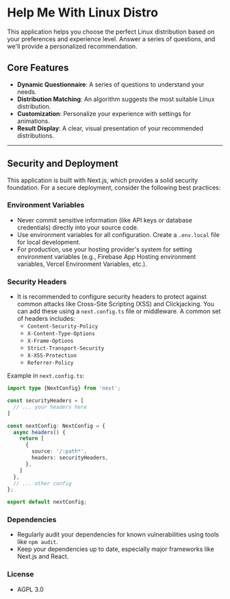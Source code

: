 # Help Me With Linux Distro

This application helps you choose the perfect Linux distribution based on your preferences and experience level. Answer a series of questions, and we'll provide a personalized recommendation.

## Core Features

- **Dynamic Questionnaire**: A series of questions to understand your needs.
- **Distribution Matching**: An algorithm suggests the most suitable Linux distribution.
- **Customization**: Personalize your experience with settings for animations.
- **Result Display**: A clear, visual presentation of your recommended distributions.

---

## Security and Deployment

This application is built with Next.js, which provides a solid security foundation. For a secure deployment, consider the following best practices:

### Environment Variables
- Never commit sensitive information (like API keys or database credentials) directly into your source code.
- Use environment variables for all configuration. Create a `.env.local` file for local development.
- For production, use your hosting provider's system for setting environment variables (e.g., Firebase App Hosting environment variables, Vercel Environment Variables, etc.).

### Security Headers
- It is recommended to configure security headers to protect against common attacks like Cross-Site Scripting (XSS) and Clickjacking. You can add these using a `next.config.ts` file or middleware. A common set of headers includes:
  - `Content-Security-Policy`
  - `X-Content-Type-Options`
  - `X-Frame-Options`
  - `Strict-Transport-Security`
  - `X-XSS-Protection`
  - `Referrer-Policy`

Example in `next.config.ts`:
```ts
import type {NextConfig} from 'next';

const securityHeaders = [
  // ... your headers here
]

const nextConfig: NextConfig = {
  async headers() {
    return [
      {
        source: '/:path*',
        headers: securityHeaders,
      },
    ]
  },
  // ... other config
};

export default nextConfig;
```

### Dependencies
- Regularly audit your dependencies for known vulnerabilities using tools like `npm audit`.
- Keep your dependencies up to date, especially major frameworks like Next.js and React.

### License

- AGPL 3.0
